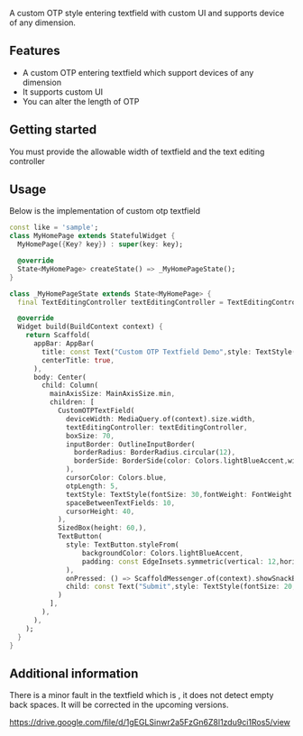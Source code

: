 <!-- 
This README describes the package. If you publish this package to pub.dev,
this README's contents appear on the landing page for your package.

For information about how to write a good package README, see the guide for
[writing package pages](https://dart.dev/guides/libraries/writing-package-pages). 

For general information about developing packages, see the Dart guide for
[creating packages](https://dart.dev/guides/libraries/create-library-packages)
and the Flutter guide for
[developing packages and plugins](https://flutter.dev/developing-packages). 
-->

A custom OTP style entering textfield with custom UI and supports device of any dimension.

## Features

* A custom OTP entering textfield which support devices of any dimension
* It supports custom UI
* You can alter the length of OTP

## Getting started

You must provide the allowable width of textfield and the text editing controller 

## Usage

Below is the implementation of custom otp textfield

```dart
const like = 'sample';
class MyHomePage extends StatefulWidget {
  MyHomePage({Key? key}) : super(key: key);

  @override
  State<MyHomePage> createState() => _MyHomePageState();
}

class _MyHomePageState extends State<MyHomePage> {
  final TextEditingController textEditingController = TextEditingController();

  @override
  Widget build(BuildContext context) {
    return Scaffold(
      appBar: AppBar(
        title: const Text("Custom OTP Textfield Demo",style: TextStyle(fontSize: 20,fontWeight: FontWeight.bold),),
        centerTitle: true,
      ),
      body: Center(
        child: Column(
          mainAxisSize: MainAxisSize.min,
          children: [
            CustomOTPTextField(
              deviceWidth: MediaQuery.of(context).size.width,
              textEditingController: textEditingController,
              boxSize: 70,
              inputBorder: OutlineInputBorder(
                borderRadius: BorderRadius.circular(12),
                borderSide: BorderSide(color: Colors.lightBlueAccent,width: 5),
              ),
              cursorColor: Colors.blue,
              otpLength: 5,
              textStyle: TextStyle(fontSize: 30,fontWeight: FontWeight.bold),
              spaceBetweenTextFields: 10,
              cursorHeight: 40,
            ),
            SizedBox(height: 60,),
            TextButton(
              style: TextButton.styleFrom(
                  backgroundColor: Colors.lightBlueAccent,
                  padding: const EdgeInsets.symmetric(vertical: 12,horizontal: 16)
              ),
              onPressed: () => ScaffoldMessenger.of(context).showSnackBar(SnackBar(content: Text("Text is: ${textEditingController.text}",style: TextStyle(fontSize: 15,fontWeight: FontWeight.bold),))),
              child: const Text("Submit",style: TextStyle(fontSize: 20,fontWeight: FontWeight.w600,color: Colors.white),),
            )
          ],
        ),
      ),
    );
  }
}
```

## Additional information

There is a minor fault in the textfield which is , it does not detect empty back spaces. It will be corrected in the upcoming versions.

https://drive.google.com/file/d/1gEGLSinwr2a5FzGn6Z8l1zdu9ci1Ros5/view
